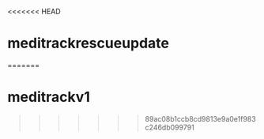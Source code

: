 <<<<<<< HEAD
# meditrackrescueupdate
=======
# meditrackv1
>>>>>>> 89ac08b1ccb8cd9813e9a0e1f983c246db099791
